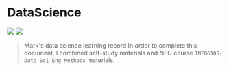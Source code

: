 # DataScience

![](https://img.shields.io/badge/Data-Science-red) ![](https://img.shields.io/badge/Author-Mark-lightblue)

> Mark's data science learning record
>In order to complete this document, I combined self-study materials and NEU course `INFO6105-Data Sci Eng Methods` materials. 


